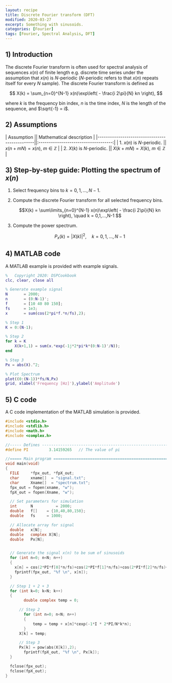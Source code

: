 ```yaml
---
layout: recipe
title: Discrete Fourier transform (DFT)
modified: 2020-03-27
excerpt: Something with sinusoids.
categories: [Fourier]
tags: [Fourier, Spectral Analysis, DFT]
---
```



## 1) Introduction

The discrete Fourier transform is often used for spectral analysis of sequences $x(n)$ of finite length e.g. discrete time series under the assumption that $x(n)$ is $N$-periodic ($N$-periodic refers to that $x(n)$ repeats itself for every $N$ sample). The discrete Fourier transform is defined as

$$ X(k) = \sum_{n=0}^{N-1} x(n)\exp\left( - \frac{i 2\pi}{N} kn \right),  $$

where $k$ is the frequency bin index, $n$ is the time index, $N$ is the length of the sequence, and $\sqrt{-1} = i$.

## 2) Assumptions


| Assumption   					 				|| Mathematical description   			| 
|-----------------------------------------------||:------------------------------------:|
| 1. $x(n)$ is $N$-periodic.    				|| $x(n+mN) = x(n)$, $m \in \mathbb{Z}$ |
| 2. $X(k)$ is $N$-periodic. 					|| $X(k+mN) = X(k)$, $m \in \mathbb{Z}$	|


## 3) Step-by-step guide: Plotting the spectrum of $x(n)$

1. Select frequency bins to $k = 0,1,...,N-1$.

2. Compute the discrete Fourier transform for all selected frequency bins.

	$$X(k) = \sum\limits_{n=0}^{N-1} x(n)\exp\left( - \frac{i 2\pi}{N} kn \right), \quad k = 0,1,...,N-1 $$

3. Compute the power spectrum.

	$$P_x (k)= |X(k)|^2, \quad k = 0,1,...,N-1 $$

## 4) MATLAB code

A MATLAB example is provided with example signals.

```matlab
%   Copyright 2020: DSPCookbook
clc, clear, close all

% Generate example signal
N       = 2000;
n       = (0:N-1)';
f       = [10 40 80 150];
fs      = 1e3;
x       = sum(cos(2*pi*f.*n/fs),2);

% Step 1
K = 0:(N-1);

% Step 2
for k = K
    X(k+1,1) = sum(x.*exp(-1j*2*pi*k*(0:N-1)'/N));
end

% Step 3
Px = abs(X).^2;

% Plot Spectrum
plot((0:(N-1))*fs/N,Px)
grid, xlabel('Frequency [Hz]'),ylabel('Amplitude')

```


## 5) C code

A C code implementation of the MATLAB simulation is provided.

```c
#include <stdio.h>              
#include <stdlib.h>             
#include <math.h>               
#include <complex.h>         

//----- Defines -------------------------------------------------------------
#define PI         3.14159265   // The value of pi

//===== Main program ========================================================
void main(void)
{
  FILE     *fpx_out, *fpX_out;
  char     xname[] 	= "signal.txt";  
  char     Xname[] 	= "spectrum.txt";  
  fpx_out = fopen(xname, "w");
  fpX_out = fopen(Xname, "w");

  // Set parameters for simulation  
  int      N 		  = 2000;         
  double   f[] 	  = {10,40,80,150};     
  double   fs 	  = 1000;

  // Allocate array for signal
  double   x[N]; 
  double   complex X[N];
  double   Px[N];


  // Generate the signal x(n) to be sum of sinusoids
  for (int n=0; n<N; n++)
  {
  	x[n] = cos(2*PI*f[0]*n/fs)+cos(2*PI*f[1]*n/fs)+cos(2*PI*f[2]*n/fs)+cos(2*PI*f[3]*n/fs);
    fprintf(fpx_out, "%f \n", x[n]);
  }

  // Step 1 + 2 + 3
  for (int k=0; k<N; k++)
  {
    	double complex temp = 0;

      // Step 2
    	for (int n=0; n<N; n++)
    	{
    		temp = temp + x[n]*cexp(-1*I * 2*PI/N*k*n);
    	}
      X[k] = temp;

      // Step 3
      Px[k] = pow(abs(X[k]),2);
	    fprintf(fpX_out, "%f \n", Px[k]);
  }

  fclose(fpx_out);
  fclose(fpX_out);
}
```